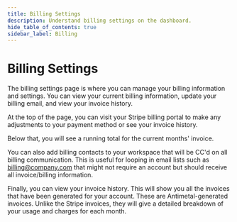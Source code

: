 ```yaml
---
title: Billing Settings
description: Understand billing settings on the dashboard.
hide_table_of_contents: true
sidebar_label: Billing
---
```


# Billing Settings

The billing settings page is where you can manage your billing information and settings. You can view your current billing information, update your billing email, and view your invoice history.

At the top of the page, you can visit your Stripe billing portal to make any adjustments to your payment method or see your invoice history.

Below that, you will see a running total for the current months' invoice.

You can also add billing contacts to your workspace that will be CC'd on all billing communication. This is useful for looping in email lists such as billing@company.com that might not require an account but should receive all invoice/billing information.

Finally, you can view your invoice history. This will show you all the invoices that have been generated for your account. These are Antimetal-generated invoices. Unlike the Stripe invoices, they will give a detailed breakdown of your usage and charges for each month.
